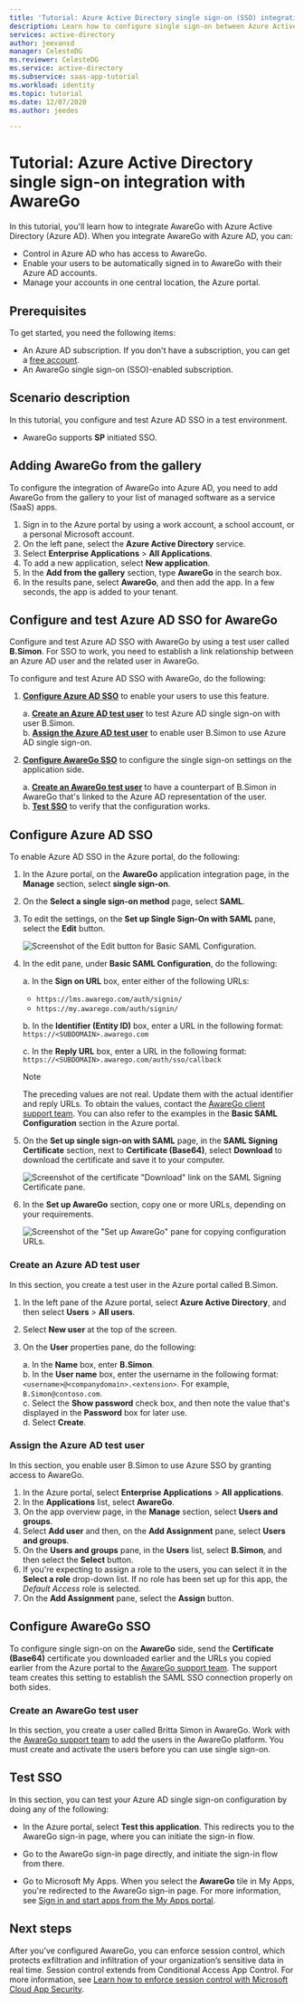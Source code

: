 ```yaml
---
title: 'Tutorial: Azure Active Directory single sign-on (SSO) integration with AwareGo | Microsoft Docs'
description: Learn how to configure single sign-on between Azure Active Directory and AwareGo.
services: active-directory
author: jeevansd
manager: CelesteDG
ms.reviewer: CelesteDG
ms.service: active-directory
ms.subservice: saas-app-tutorial
ms.workload: identity
ms.topic: tutorial
ms.date: 12/07/2020
ms.author: jeedes

---
```


# Tutorial: Azure Active Directory single sign-on integration with AwareGo

In this tutorial, you'll learn how to integrate AwareGo with Azure Active Directory (Azure AD). When you integrate AwareGo with Azure AD, you can:

* Control in Azure AD who has access to AwareGo.
* Enable your users to be automatically signed in to AwareGo with their Azure AD accounts.
* Manage your accounts in one central location, the Azure portal.

## Prerequisites

To get started, you need the following items:

* An Azure AD subscription. If you don't have a subscription, you can get a [free account](https://azure.microsoft.com/free/).
* An AwareGo single sign-on (SSO)-enabled subscription.

## Scenario description

In this tutorial, you configure and test Azure AD SSO in a test environment.

* AwareGo supports **SP** initiated SSO.


## Adding AwareGo from the gallery

To configure the integration of AwareGo into Azure AD, you need to add AwareGo from the gallery to your list of managed software as a service (SaaS) apps.

1. Sign in to the Azure portal by using a work account, a school account, or a personal Microsoft account.
1. On the left pane, select the **Azure Active Directory** service.
1. Select **Enterprise Applications** > **All Applications**.
1. To add a new application, select **New application**.
1. In the **Add from the gallery** section, type **AwareGo** in the search box.
1. In the results pane, select **AwareGo**, and then add the app. In a few seconds, the app is added to your tenant.


## Configure and test Azure AD SSO for AwareGo

Configure and test Azure AD SSO with AwareGo by using a test user called **B.Simon**. For SSO to work, you need to establish a link relationship between an Azure AD user and the related user in AwareGo.

To configure and test Azure AD SSO with AwareGo, do the following:

1. **[Configure Azure AD SSO](#configure-azure-ad-sso)** to enable your users to use this feature.  

    a. **[Create an Azure AD test user](#create-an-azure-ad-test-user)** to test Azure AD single sign-on with user B.Simon.  
    b. **[Assign the Azure AD test user](#assign-the-azure-ad-test-user)** to enable user B.Simon to use Azure AD single sign-on.  

1. **[Configure AwareGo SSO](#configure-awarego-sso)** to configure the single sign-on settings on the application side.

    a. **[Create an AwareGo test user](#create-an-awarego-test-user)** to have a counterpart of B.Simon in AwareGo that's linked to the Azure AD representation of the user.  
    b. **[Test SSO](#test-sso)** to verify that the configuration works.

## Configure Azure AD SSO

To enable Azure AD SSO in the Azure portal, do the following:

1. In the Azure portal, on the **AwareGo** application integration page, in the **Manage** section, select **single sign-on**.
1. On the **Select a single sign-on method** page, select **SAML**.
1. To edit the settings, on the **Set up Single Sign-On with SAML** pane, select the **Edit** button.

   ![Screenshot of the Edit button for Basic SAML Configuration.](common/edit-urls.png)

1. In the edit pane, under **Basic SAML Configuration**, do the following:

    a. In the **Sign on URL** box, enter either of the following URLs:

    * `https://lms.awarego.com/auth/signin/` 
    * `https://my.awarego.com/auth/signin/`

    b. In the **Identifier (Entity ID)** box, enter a URL in the following format: `https://<SUBDOMAIN>.awarego.com`

    c. In the **Reply URL** box, enter a URL in the following format: `https://<SUBDOMAIN>.awarego.com/auth/sso/callback`

	> [!NOTE]
	> The preceding values are not real. Update them with the actual identifier and reply URLs. To obtain the values, contact the [AwareGo client support team](mailto:support@awarego.com). You can also refer to the examples in the **Basic SAML Configuration** section in the Azure portal.

1. On the **Set up single sign-on with SAML** page, in the **SAML Signing Certificate** section, next to **Certificate (Base64)**, select **Download** to download the certificate and save it to your computer.

	![Screenshot of the certificate "Download" link on the SAML Signing Certificate pane.](common/certificatebase64.png)

1. In the **Set up AwareGo** section, copy one or more URLs, depending on your requirements.

	![Screenshot of the "Set up AwareGo" pane for copying configuration URLs.](common/copy-configuration-urls.png)

### Create an Azure AD test user

In this section, you create a test user in the Azure portal called B.Simon.

1. In the left pane of the Azure portal, select **Azure Active Directory**, and then select **Users** > **All users**.
1. Select **New user** at the top of the screen.
1. On the **User** properties pane, do the following:

   a. In the **Name** box, enter **B.Simon**.  
   b. In the **User name** box, enter the username in the following format: `<username>@<companydomain>.<extension>`. For example, `B.Simon@contoso.com`.  
   c. Select the **Show password** check box, and then note the value that's displayed in the **Password** box for later use.  
   d. Select **Create**.

### Assign the Azure AD test user

In this section, you enable user B.Simon to use Azure SSO by granting access to AwareGo.

1. In the Azure portal, select **Enterprise Applications** > **All applications**.
1. In the **Applications** list, select **AwareGo**.
1. On the app overview page, in the **Manage** section, select **Users and groups**.
1. Select **Add user** and then, on the **Add Assignment** pane, select **Users and groups**.
1. On the **Users and groups** pane, in the **Users** list, select **B.Simon**, and then select the **Select** button.
1. If you're expecting to assign a role to the users, you can select it in the **Select a role** drop-down list. If no role has been set up for this app, the *Default Access* role is selected.
1. On the **Add Assignment** pane, select the **Assign** button.

## Configure AwareGo SSO

To configure single sign-on on the **AwareGo** side, send the **Certificate (Base64)** certificate you downloaded earlier and the URLs you copied earlier from the Azure portal to the [AwareGo support team](mailto:support@awarego.com). The support team creates this setting to establish the SAML SSO connection properly on both sides.

### Create an AwareGo test user

In this section, you create a user called Britta Simon in AwareGo. Work with the [AwareGo support team](mailto:support@awarego.com) to add the users in the AwareGo platform. You must create and activate the users before you can use single sign-on.

## Test SSO 

In this section, you can test your Azure AD single sign-on configuration by doing any of the following: 

* In the Azure portal, select **Test this application**. This redirects you to the AwareGo sign-in page, where you can initiate the sign-in flow. 

* Go to the AwareGo sign-in page directly, and initiate the sign-in flow from there.

* Go to Microsoft My Apps. When you select the **AwareGo** tile in My Apps, you're redirected to the AwareGo sign-in page. For more information, see [Sign in and start apps from the My Apps portal](https://docs.microsoft.com/azure/active-directory/active-directory-saas-access-panel-introduction).


## Next steps

After you've configured AwareGo, you can enforce session control, which protects exfiltration and infiltration of your organization’s sensitive data in real time. Session control extends from Conditional Access App Control. For more information, see [Learn how to enforce session control with Microsoft Cloud App Security](https://docs.microsoft.com/cloud-app-security/proxy-deployment-any-app).


